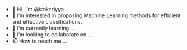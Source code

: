 - 👋 Hi, I’m @izakariyya
- 👀 I’m interested in proposing Machine Learning methods for efficient and effective classifications.
- 🌱 I’m currently learning ...
- 💞️ I’m looking to collaborate on ...
- 📫 How to reach me ...

<!---
izakariyya/izakariyya is a ✨ special ✨ repository because its `README.md` (this file) appears on your GitHub profile.
You can click the Preview link to take a look at your changes.
--->
